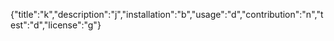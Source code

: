 {"title":"k","description":"j","installation":"b","usage":"d","contribution":"n","test":"d","license":"g"}